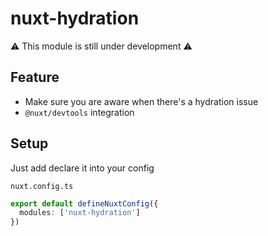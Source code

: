 # nuxt-hydration

:warning: This module is still under development :warning:

## Feature

- Make sure you are aware when there's a hydration issue
- `@nuxt/devtools` integration

## Setup

Just add declare it into your config

`nuxt.config.ts`
```ts
export default defineNuxtConfig({
  modules: ['nuxt-hydration']
})
```
